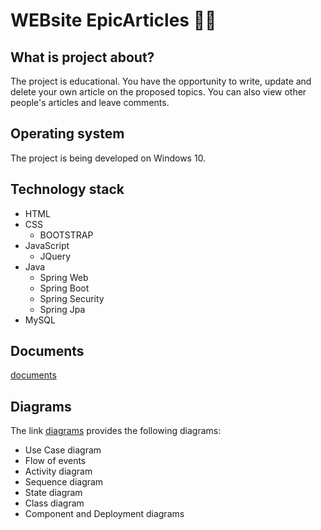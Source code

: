 # WEBsite EpicArticles 👩‍💻
## What is project about?
The project is educational. You have the opportunity to write, update and delete your own article on the proposed topics. You can also view other people's articles and leave comments.
## Operating system
The project is being developed on Windows 10.
## Technology stack
* HTML
* CSS
  * BOOTSTRAP
* JavaScript
  * JQuery
* Java
  * Spring Web
  * Spring Boot
  * Spring Security
  * Spring Jpa
* MySQL
## Documents
<a href="https://github.com/EpicGuys/siteForArticles/tree/master/documents">documents</a>
## Diagrams
The link <a href="documents/UML diagrams/diagrams.pdf">diagrams</a> provides the following diagrams:
* Use Case diagram
* Flow of events
* Activity diagram
* Sequence diagram
* State diagram
* Class diagram
* Component and Deployment diagrams

  

